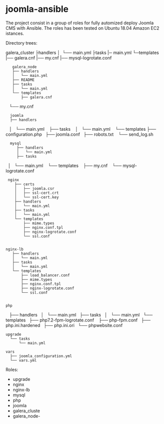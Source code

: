 # joomla-ansible

The project consist in a group of roles for fully automized deploy Joomla CMS with Ansible. The roles has been tested on Ubuntu 18.04 Amazon EC2 istances.

Directory trees:

galera_cluster
├handlers
│  └── main.yml
├tasks
|─ main.yml
└─templates
|── galera.cnf
|── my.cnf
|── mysql-logrotate.conf
           
       galera_node
       ├── handlers
       │   └── main.yml
       ├── README
       ├── tasks
       │   └── main.yml
       └── templates
           ├── galera.cnf
           └── my.cnf           
            
      joomla
      ├── handlers
      │   └── main.yml
      ├── tasks
      │   └── main.yml
      └── templates
           ├── configuration.php
           ├── joomla.conf
           ├── robots.txt
           └── send_log.sh
    
    
      mysql
         ├── handlers
         │   └── main.yml
         ├── tasks
         │   └── main.yml
         └── templates
            ├── my.cnf
            └── mysql-logrotate.conf      
    
     nginx
        ├── certs
        │   ├── joomla.csr
        │   ├── ssl-cert.crt
        │   └── ssl-cert.key
        ├── handlers
        │   └── main.yml
        ├── tasks
        │   └── main.yml
        └── templates
            ├── mime.types
            ├── nginx.conf.tpl
            ├── nginx-logrotate.conf
            └── ssl.conf
    
    
    nginx-lb
       ├── handlers
       │   └── main.yml
       ├── tasks
       │   └── main.yml
       └── templates
           ├── load_balancer.conf
           ├── mime.types
           ├── nginx.conf.tpl
           ├── nginx-logrotate.conf
           └── ssl.conf
        
    
    php
      ├── handlers
      │   └── main.yml
      ├── tasks
      │   └── main.yml
      └── templates
          ├── php7.2-fpm-logrotate.conf
          ├── php-fpm.conf
          ├── php.ini.hardened
          ├── php.ini.ori
          └── phpwebsite.conf
          
    upgrade
      └── tasks
          └── main.yml       
    
    vars
      ├── joomla_configuration.yml
      └── vars.yml


Roles:
- upgrade
- nginx
- nginx-lb
- mysql
- php
- joomla
- galera_cluste
- galera_node-



